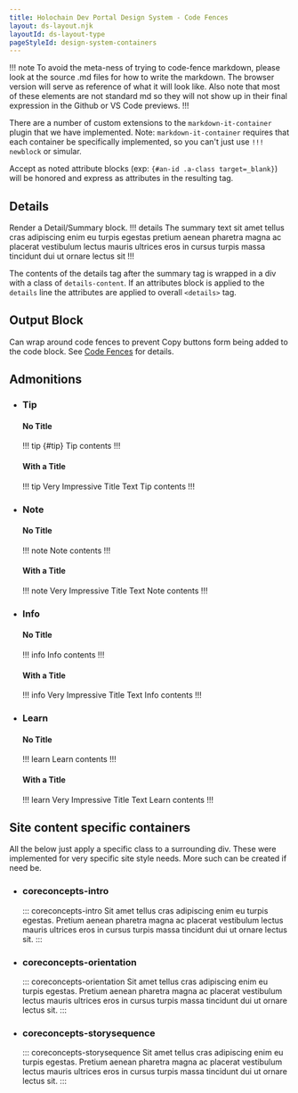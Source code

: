 ```yaml
---
title: Holochain Dev Portal Design System - Code Fences 
layout: ds-layout.njk
layoutId: ds-layout-type
pageStyleId: design-system-containers
---
```


!!! note
To avoid the meta-ness of trying to code-fence markdown, please look at the source .md files for how to write the markdown. The browser version will serve as reference of what it will look like. Also note that most of these elements are not standard md so they will not show up in their final expression in the Github or VS Code previews.
!!!

There are a number of custom extensions to the `markdown-it-container` plugin that we have implemented. 
Note: `markdown-it-container` requires that each container be specifically implemented, so you can't just use `!!! newblock` or simular. 

Accept as noted attribute blocks (exp: `{#an-id .a-class target=_blank}`) will be honored and express as attributes in the resulting tag.

## Details
Render a Detail/Summary block. 
!!! details The summary text
sit amet tellus cras adipiscing enim eu turpis egestas pretium aenean pharetra magna ac placerat vestibulum lectus mauris ultrices eros in cursus turpis massa tincidunt dui ut ornare lectus sit
!!!

The contents of the details tag after the summary tag is wrapped in a div with a class of `details-content`. If an attributes block is applied to the `details` line the attributes are applied to overall `<details>` tag.

## Output Block
Can wrap around code fences to prevent Copy buttons form being added to the code block. See [Code Fences](../code-fences/) for details.

## Admonitions

- ### Tip
  #### No Title
  !!! tip {#tip}
  Tip contents
  !!!

  #### With a Title
  !!! tip Very Impressive Title Text
  Tip contents
  !!!

- ### Note
  #### No Title
  !!! note 
  Note contents
  !!!

  #### With a Title
  !!! note Very Impressive Title Text
  Note contents
  !!!

- ### Info
  #### No Title
  !!! info 
  Info contents
  !!!

  #### With a Title
  !!! info Very Impressive Title Text
  Info contents
  !!!

- ### Learn
  #### No Title
  !!! learn 
  Learn contents
  !!!

  #### With a Title
  !!! learn Very Impressive Title Text
  Learn contents
  !!!

## Site content specific containers
All the below just apply a specific class to a surrounding div. These were implemented for very specific site style needs. More such can be created if need be.

- ### coreconcepts-intro
  ::: coreconcepts-intro
  Sit amet tellus cras adipiscing enim eu turpis egestas. Pretium aenean pharetra magna ac placerat vestibulum lectus mauris ultrices eros in cursus turpis massa tincidunt dui ut ornare lectus sit.
  :::

- ### coreconcepts-orientation
  ::: coreconcepts-orientation
  Sit amet tellus cras adipiscing enim eu turpis egestas. Pretium aenean pharetra magna ac placerat vestibulum lectus mauris ultrices eros in cursus turpis massa tincidunt dui ut ornare lectus sit.
  :::

- ### coreconcepts-storysequence
  ::: coreconcepts-storysequence
  Sit amet tellus cras adipiscing enim eu turpis egestas. Pretium aenean pharetra magna ac placerat vestibulum lectus mauris ultrices eros in cursus turpis massa tincidunt dui ut ornare lectus sit.
  :::


